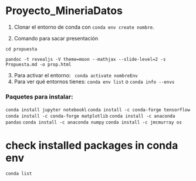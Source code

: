 # Proyecto_MineriaDatos

1. Clonar el entorno de conda con `conda env create nombre`.

2. Comando para sacar presentación

`cd propuesta`

```
pandoc -t revealjs -V theme=moon --mathjax --slide-level=2 -s Propuesta.md -o prop.html
```

3. Para activar el entorno: ` conda activate nombreEnv`
4. Para ver qué entornos tienes: `conda env list` o `conda info --envs`


### Paquetes para instalar:
`conda install jupyter notebook`\\
`conda install -c conda-forge tensorflow`
`conda install -c conda-forge matplotlib`
`conda install -c anaconda pandas`
`conda install -c anaconda numpy`
`conda install -c jmcmurray os`

# check installed packages in conda env 
`conda list`
